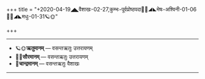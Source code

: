 +++
title = "+2020-04-19◢◣वैशाखः-02-27,कुम्भः-पूर्वप्रोष्ठपदा🌛🌌◢◣मेषः-अश्विनी-01-06🌌🌞◢◣मधुः-01-31🪐🌞"

+++
___________________
- 🪐🌞**ऋतुमानम्** — वसन्तऋतुः उत्तरायणम्
- 🌌🌞**सौरमानम्** — वसन्तऋतुः उत्तरायणम्
- 🌛**चान्द्रमानम्** — वसन्तऋतुः वैशाखः
___________________

